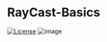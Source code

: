 # RayCast-Basics

[![License](https://img.shields.io/badge/Quick-Preview-brightgreen)](https://iggy-o.github.io/RayCast-Simulator/)
![image](https://user-images.githubusercontent.com/63327848/147043357-19c34048-2457-4b0a-b14e-861c75e78257.png)

